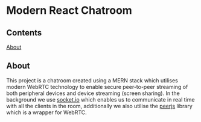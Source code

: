 # Modern React Chatroom

## Contents
[About](#about)

## About
This project is a chatroom created using a MERN stack which utilises modern WebRTC technology to enable secure peer-to-peer streaming of both peripheral devices and device streaming (screen sharing). In the background we use [socket.io](https://www.npmjs.com/package/socket.io) which enables us to communicate in real time with all the clients in the room, additionally we also utilise the [peerjs](https://peerjs.com/) library which is a wrapper for WebRTC.
